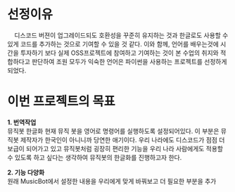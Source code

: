 <h1>선정이유</h1>
<p>
&nbsp;&nbsp;&nbsp;&nbsp;디스코드 버젼이 업그레이드되도 호환성을 꾸준히 유지하는 것과 한글로도 사용할 수 있게 코드를 추가하는 것으로 기여할 수 있을 것 같다.
이와 함께, 언어를 배우는것에 시간을 투자하기 보다 실제 OSS프로젝트에 참여하고 기여하는 것이 본 수업의 취지와 적합하다고 판단하여 조원 모두가 익숙한 언어은 파이썬을 사용하는 프로젝트를 선정하게 되었다.
</p>

<h1>이번 프로젝트의 목표</h1>
<p>
<strong> 1. 번역작업 </strong> <br>
뮤직봇 한글화 현재 뮤직 봇을 영어로 명령어를 실행하도록 설정되어있다. 이 부분은 뮤직봇 제작자가 한국인이 아니니까 당연한 애기이다. 우리 나라에도 디스코드가 점점 더 보급이 되어가고 있고 뮤직봇처럼 굉장히 편리한 기능을 우리 나라 사람에게도 적용할 수 있도록 하고 싶다는 생각하여 뮤직봇의 한글화를 진행하고자 한다.
</p>
</p>
<strong> 2. 기능 다양화 </strong> <br>
원래 MusicBot에서 설정한 내용을 우리에게 맞게 바꿔보고 더 필요한 부분을 추가
</p>
